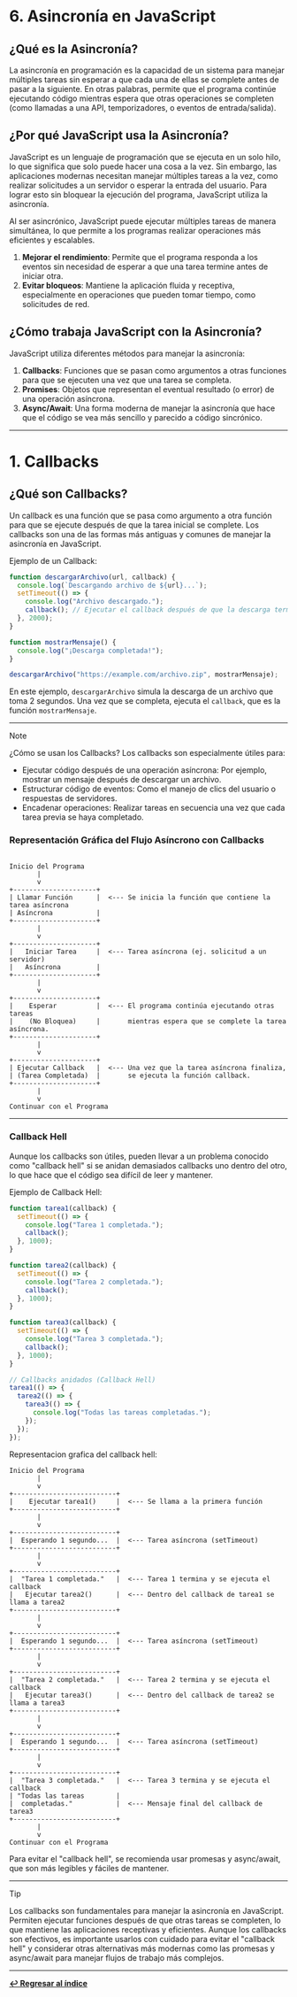 
# 6. Asincronía en JavaScript

## ¿Qué es la Asincronía?

La asincronía en programación es la capacidad de un sistema para manejar múltiples tareas sin esperar a que cada una de ellas se complete antes de pasar a la siguiente. En otras palabras, permite que el programa continúe ejecutando código mientras espera que otras operaciones se completen (como llamadas a una API, temporizadores, o eventos de entrada/salida).

## ¿Por qué JavaScript usa la Asincronía?

JavaScript es un lenguaje de programación que se ejecuta en un solo hilo, lo que significa que solo puede hacer una cosa a la vez. Sin embargo, las aplicaciones modernas necesitan manejar múltiples tareas a la vez, como realizar solicitudes a un servidor o esperar la entrada del usuario. Para lograr esto sin bloquear la ejecución del programa, JavaScript utiliza la asincronía.

Al ser asincrónico, JavaScript puede ejecutar múltiples tareas de manera simultánea, lo que permite a los programas realizar operaciones más eficientes y escalables.
1. **Mejorar el rendimiento**: Permite que el programa responda a los eventos sin necesidad de esperar a que una tarea termine antes de iniciar otra.
2. **Evitar bloqueos**: Mantiene la aplicación fluida y receptiva, especialmente en operaciones que pueden tomar tiempo, como solicitudes de red.

## ¿Cómo trabaja JavaScript con la Asincronía?

JavaScript utiliza diferentes métodos para manejar la asincronía:
1. **Callbacks**: Funciones que se pasan como argumentos a otras funciones para que se ejecuten una vez que una tarea se completa.
2. **Promises**: Objetos que representan el eventual resultado (o error) de una operación asíncrona.
3. **Async/Await**: Una forma moderna de manejar la asincronía que hace que el código se vea más sencillo y parecido a código sincrónico.

---
# 1. Callbacks

## ¿Qué son Callbacks?
Un callback es una función que se pasa como argumento a otra función para que se ejecute después de que la tarea inicial se complete. Los callbacks son una de las formas más antiguas y comunes de manejar la asincronía en JavaScript.

Ejemplo de un Callback:

```javascript
function descargarArchivo(url, callback) {
  console.log(`Descargando archivo de ${url}...`);
  setTimeout(() => {
    console.log("Archivo descargado.");
    callback(); // Ejecutar el callback después de que la descarga termine
  }, 2000);
}

function mostrarMensaje() {
  console.log("¡Descarga completada!");
}

descargarArchivo("https://example.com/archivo.zip", mostrarMensaje);
```
En este ejemplo, `descargarArchivo` simula la descarga de un archivo que toma 2 segundos. Una vez que se completa, ejecuta el `callback`, que es la función `mostrarMensaje`.

---
>[!NOTE]
> ¿Cómo se usan los Callbacks?
> Los callbacks son especialmente útiles para:
> - Ejecutar código después de una operación asíncrona: Por ejemplo, mostrar un mensaje después de descargar un archivo.
> - Estructurar código de eventos: Como el manejo de clics del usuario o respuestas de servidores.
> - Encadenar operaciones: Realizar tareas en secuencia una vez que cada tarea previa se haya completado.

### Representación Gráfica del Flujo Asíncrono con Callbacks

```plaintext

Inicio del Programa
       |
       v
+---------------------+
| Llamar Función      |  <--- Se inicia la función que contiene la tarea asíncrona
| Asíncrona           |
+---------------------+
       |
       v
+---------------------+
|   Iniciar Tarea     |  <--- Tarea asíncrona (ej. solicitud a un servidor)
|   Asíncrona         |
+---------------------+
       |
       v
+---------------------+
|    Esperar          |  <--- El programa continúa ejecutando otras tareas
|    (No Bloquea)     |       mientras espera que se complete la tarea asíncrona.
+---------------------+
       |
       v
+---------------------+
| Ejecutar Callback   |  <--- Una vez que la tarea asíncrona finaliza,
| (Tarea Completada)  |       se ejecuta la función callback.
+---------------------+
       |
       v
Continuar con el Programa

```
---

### Callback Hell

Aunque los callbacks son útiles, pueden llevar a un problema conocido como "callback hell" si se anidan demasiados callbacks uno dentro del otro, lo que hace que el código sea difícil de leer y mantener.

Ejemplo de Callback Hell:

```javascript
function tarea1(callback) {
  setTimeout(() => {
    console.log("Tarea 1 completada.");
    callback();
  }, 1000);
}

function tarea2(callback) {
  setTimeout(() => {
    console.log("Tarea 2 completada.");
    callback();
  }, 1000);
}

function tarea3(callback) {
  setTimeout(() => {
    console.log("Tarea 3 completada.");
    callback();
  }, 1000);
}

// Callbacks anidados (Callback Hell)
tarea1(() => {
  tarea2(() => {
    tarea3(() => {
      console.log("Todas las tareas completadas.");
    });
  });
});
```

Representacion grafica del callback hell:

```plaintext
Inicio del Programa
       |
       v
+--------------------------+
|    Ejecutar tarea1()     |  <--- Se llama a la primera función
+--------------------------+
       |
       v
+--------------------------+
|  Esperando 1 segundo...  |  <--- Tarea asíncrona (setTimeout)
+--------------------------+
       |
       v
+--------------------------+
|  "Tarea 1 completada."   |  <--- Tarea 1 termina y se ejecuta el callback
|   Ejecutar tarea2()      |  <--- Dentro del callback de tarea1 se llama a tarea2
+--------------------------+
       |
       v
+--------------------------+
|  Esperando 1 segundo...  |  <--- Tarea asíncrona (setTimeout)
+--------------------------+
       |
       v
+--------------------------+
|  "Tarea 2 completada."   |  <--- Tarea 2 termina y se ejecuta el callback
|   Ejecutar tarea3()      |  <--- Dentro del callback de tarea2 se llama a tarea3
+--------------------------+
       |
       v
+--------------------------+
|  Esperando 1 segundo...  |  <--- Tarea asíncrona (setTimeout)
+--------------------------+
       |
       v
+--------------------------+
|  "Tarea 3 completada."   |  <--- Tarea 3 termina y se ejecuta el callback
| "Todas las tareas        |
|  completadas."           |  <--- Mensaje final del callback de tarea3
+--------------------------+
       |
       v
Continuar con el Programa

```

Para evitar el "callback hell", se recomienda usar promesas y async/await, que son más legibles y fáciles de mantener.

---

> [!TIP]
> Los callbacks son fundamentales para manejar la asincronía en JavaScript. Permiten ejecutar funciones después de que otras tareas se completen, lo que mantiene las aplicaciones receptivas y eficientes. Aunque los callbacks son efectivos, es importante usarlos con cuidado para evitar el "callback hell" y considerar otras alternativas más modernas como las promesas y async/await para manejar flujos de trabajo más complejos.

---

**[↩️ Regresar al índice](../README.md)**
